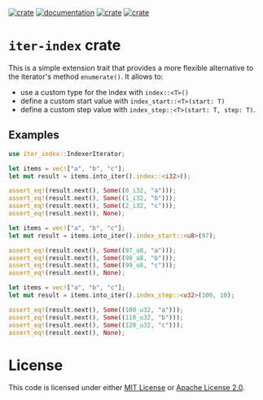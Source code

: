 [![crate](https://img.shields.io/crates/v/iter_index.svg)](https://crates.io/crates/iter-index)
[![documentation](https://docs.rs/iter-index/badge.svg)](https://docs.rs/iter-index)
[![crate](https://img.shields.io/crates/l/iter_index.svg)](https://github.com/blueglyph/iter_index/blob/master/LICENSE-MIT)
[![crate](https://img.shields.io/crates/l/iter_index.svg)](https://github.com/blueglyph/iter_index/blob/master/LICENSE-APACHE)

# `iter-index` crate

This is a simple extension trait that provides a more flexible alternative to the iterator's method `enumerate()`. It allows to:
 * use a custom type for the index with `index::<T>()`
 * define a custom start value with `index_start::<T>(start: T)`
 * define a custom step value with `index_step::<T>(start: T, step: T)`.

## Examples

```rust
use iter_index::IndexerIterator;

let items = vec!["a", "b", "c"];
let mut result = items.into_iter().index::<i32>();

assert_eq!(result.next(), Some((0_i32, "a")));
assert_eq!(result.next(), Some((1_i32, "b")));
assert_eq!(result.next(), Some((2_i32, "c")));
assert_eq!(result.next(), None);
```

```rust
let items = vec!["a", "b", "c"];
let mut result = items.into_iter().index_start::<u8>(97);

assert_eq!(result.next(), Some((97_u8, "a")));
assert_eq!(result.next(), Some((98_u8, "b")));
assert_eq!(result.next(), Some((99_u8, "c")));
assert_eq!(result.next(), None);
```

```rust
let items = vec!["a", "b", "c"];
let mut result = items.into_iter().index_step::<u32>(100, 10);

assert_eq!(result.next(), Some((100_u32, "a")));
assert_eq!(result.next(), Some((110_u32, "b")));
assert_eq!(result.next(), Some((120_u32, "c")));
assert_eq!(result.next(), None);
```

# License

This code is licensed under either [MIT License](https://choosealicense.com/licenses/mit/) or [Apache License 2.0](https://choosealicense.com/licenses/apache-2.0/).
